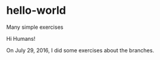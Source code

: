 # hello-world
Many simple exercises

Hi Humans!

On July 29, 2016, I did some exercises about the branches.
